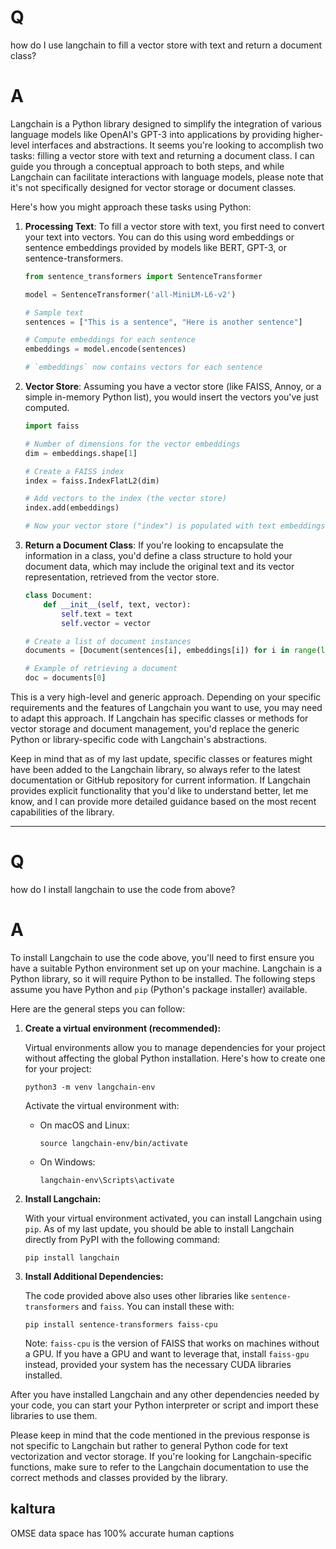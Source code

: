 # Q

how do I use langchain to fill a vector store with text and return a document class?

# A

Langchain is a Python library designed to simplify the integration of various language models like OpenAI's GPT-3 into applications by providing higher-level interfaces and abstractions. It seems you're looking to accomplish two tasks: filling a vector store with text and returning a document class. I can guide you through a conceptual approach to both steps, and while Langchain can facilitate interactions with language models, please note that it's not specifically designed for vector storage or document classes.

Here's how you might approach these tasks using Python:

1. **Processing Text**: To fill a vector store with text, you first need to convert your text into vectors. You can do this using word embeddings or sentence embeddings provided by models like BERT, GPT-3, or sentence-transformers.

   ```python
   from sentence_transformers import SentenceTransformer

   model = SentenceTransformer('all-MiniLM-L6-v2')

   # Sample text
   sentences = ["This is a sentence", "Here is another sentence"]

   # Compute embeddings for each sentence
   embeddings = model.encode(sentences)

   # `embeddings` now contains vectors for each sentence
   ```

2. **Vector Store**: Assuming you have a vector store (like FAISS, Annoy, or a simple in-memory Python list), you would insert the vectors you've just computed.

   ```python
   import faiss

   # Number of dimensions for the vector embeddings
   dim = embeddings.shape[1]

   # Create a FAISS index
   index = faiss.IndexFlatL2(dim)

   # Add vectors to the index (the vector store)
   index.add(embeddings)

   # Now your vector store ("index") is populated with text embeddings
   ```

3. **Return a Document Class**: If you're looking to encapsulate the information in a class, you'd define a class structure to hold your document data, which may include the original text and its vector representation, retrieved from the vector store.

   ```python
   class Document:
       def __init__(self, text, vector):
           self.text = text
           self.vector = vector

   # Create a list of document instances
   documents = [Document(sentences[i], embeddings[i]) for i in range(len(sentences))]

   # Example of retrieving a document
   doc = documents[0]
   ```

This is a very high-level and generic approach. Depending on your specific requirements and the features of Langchain you want to use, you may need to adapt this approach. If Langchain has specific classes or methods for vector storage and document management, you'd replace the generic Python or library-specific code with Langchain's abstractions.

Keep in mind that as of my last update, specific classes or features might have been added to the Langchain library, so always refer to the latest documentation or GitHub repository for current information. If Langchain provides explicit functionality that you'd like to understand better, let me know, and I can provide more detailed guidance based on the most recent capabilities of the library.

---
# Q

how do I install langchain to use the code from above?

# A
To install Langchain to use the code above, you'll need to first ensure you have a suitable Python environment set up on your machine. Langchain is a Python library, so it will require Python to be installed. The following steps assume you have Python and `pip` (Python's package installer) available.

Here are the general steps you can follow:

1. **Create a virtual environment (recommended):**

   Virtual environments allow you to manage dependencies for your project without affecting the global Python installation. Here's how to create one for your project:

   ```
   python3 -m venv langchain-env
   ```

   Activate the virtual environment with:

   - On macOS and Linux:
     ```
     source langchain-env/bin/activate
     ```
   - On Windows:
     ```
     langchain-env\Scripts\activate
     ```

2. **Install Langchain:**

   With your virtual environment activated, you can install Langchain using `pip`. As of my last update, you should be able to install Langchain directly from PyPI with the following command:

   ```
   pip install langchain
   ```

3. **Install Additional Dependencies:**

   The code provided above also uses other libraries like `sentence-transformers` and `faiss`. You can install these with:

   ```
   pip install sentence-transformers faiss-cpu
   ```

   Note: `faiss-cpu` is the version of FAISS that works on machines without a GPU. If you have a GPU and want to leverage that, install `faiss-gpu` instead, provided your system has the necessary CUDA libraries installed.

After you have installed Langchain and any other dependencies needed by your code, you can start your Python interpreter or script and import these libraries to use them.

Please keep in mind that the code mentioned in the previous response is not specific to Langchain but rather to general Python code for text vectorization and vector storage. If you're looking for Langchain-specific functions, make sure to refer to the Langchain documentation to use the correct methods and classes provided by the library.



## kaltura
OMSE data space has 100% accurate human captions
